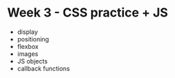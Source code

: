 # Week 3 - CSS practice + JS

- display
- positioning 
- flexbox
- images
- JS objects 
- callback functions

